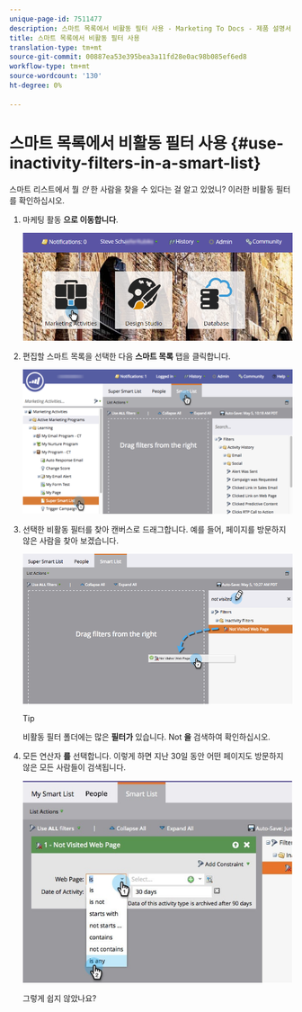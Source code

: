 ```yaml
---
unique-page-id: 7511477
description: 스마트 목록에서 비활동 필터 사용 - Marketing To Docs - 제품 설명서
title: 스마트 목록에서 비활동 필터 사용
translation-type: tm+mt
source-git-commit: 00887ea53e395bea3a11fd28e0ac98b085ef6ed8
workflow-type: tm+mt
source-wordcount: '130'
ht-degree: 0%

---
```



# 스마트 목록에서 비활동 필터 사용 {#use-inactivity-filters-in-a-smart-list}

스마트 리스트에서 뭘 *안* 한 사람을 찾을 수 있다는 걸 알고 있었니? 이러한 비활동 필터를 확인하십시오.

1. 마케팅 활동 **으로 이동합니다**.

   ![](assets/login-marketing-activities-3.png)

1. 편집할 스마트 목록을 선택한 다음 **스마트 목록** 탭을 클릭합니다.

   ![](assets/smartlist-choose.png)

1. 선택한 비활동 필터를 찾아 캔버스로 드래그합니다. 예를 들어, 페이지를 방문하지 않은 사람을 찾아 보겠습니다.

   ![](assets/draginactivityfilter.png)

   >[!TIP]
   >
   >비활동 필터 폴더에는 많은 **필터가** 있습니다. Not **을** 검색하여 확인하십시오.

1. 모든 연산자 **를** 선택합니다. 이렇게 하면 지난 30일 동안 어떤 페이지도 방문하지 않은 모든 사람들이 검색됩니다.

   ![](assets/mysmartlist-people.jpg)

   그렇게 쉽지 않았나요?

